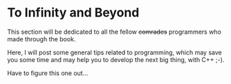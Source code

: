 # To Infinity and Beyond

This section will be dedicated to all the fellow ~~comrades~~ programmers who made through the book.

Here, I will post some general tips related to programming, which may save you some time and may help you to develop the next big thing, with C++ ;-).

Have to figure this one out...

